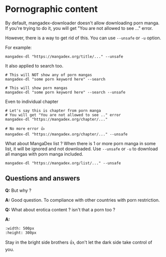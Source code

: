 # Pornographic content

By default, mangadex-downloader doesn't allow downloading porn manga. If you're trying to do it, you will get "You are not allowed to see ..." error.

However, there is a way to get rid of this. You can use `--unsafe` or `-u` option.

For example:

```shell
mangadex-dl "https://mangadex.org/title/..." --unsafe
```

It also applied to search too.

```shell
# This will NOT show any of porn mangas
mangadex-dl "some porn keyword here" --search

# This will show porn mangas
mangadex-dl "some porn keyword here" --search --unsafe
```

Even to individual chapter

```shell
# Let's say this is chapter from porn manga
# You will get "You are not allowed to see .." error
mangadex-dl "https://mangadex.org/chapter/..."

# No more error 👍
mangadex-dl "https://mangadex.org/chapter/..." --unsafe
```

What about MangaDex list ? When there is 1 or more porn manga in some list, it will be ignored and not downloaded. 
Use `--unsafe` or `-u` to download all mangas with porn manga included.

```shell
mangadex-dl "https://mangadex.org/list/..." --unsafe

```

## Questions and answers

**Q:** But why ?

**A:** Good question. To compliance with other countries with porn restriction.

**Q:** What about erotica content ? isn't that a porn too ?

**A:** 

```{image} ../images/well_yes_but_actually_no.jpg
:width: 500px
:height: 300px
```

Stay in the bright side brothers 👍, don't let the dark side take control of you.

